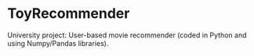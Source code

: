 # ToyRecommender
University project: User-based movie recommender (coded in Python and using Numpy/Pandas libraries).
